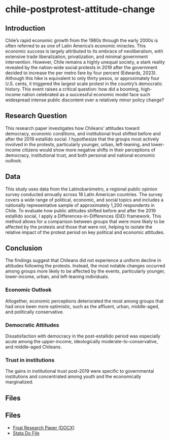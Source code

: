 # chile-postprotest-attitude-change
## Introduction
Chile’s rapid economic growth from the 1980s through the early 2000s is often referred to as one of Latin America’s economic miracles. This economic success is largely attributed to its embrace of neoliberalism, with extensive trade liberalization, privatization, and minimal government intervention. However, Chile remains a highly unequal society, a stark reality revealed by the nation-wide social protests in 2019 after the government decided to increase the per metro fare by four percent (Edwards, 2023). Although this hike is equivalent to only thirty pesos, or approximately four U.S. cents, it triggered the largest scale protest in the country’s democratic history. This event raises a critical question: how did a booming, high-income nation celebrated as a successful economic model face such widespread intense public discontent over a relatively minor policy change?

## Research Question
This research paper investigates how Chileans’ attitudes toward democracy, economic conditions, and institutional trust shifted before and after the 2019 estallido social. I hypothesize that the groups most actively involved in the protests, particularly younger, urban, left-leaning, and lower-income citizens would show more negative shifts in their perceptions of democracy, institutional trust, and both personal and national economic outlook. 

## Data
This study uses data from the Latinobarómetro, a regional public opinion survey conducted annually across 18 Latin American countries. The survey covers a wide range of political, economic, and social topics and includes a nationally representative sample of approximately 1,200 respondents in Chile. To evaluate how public attitudes shifted before and after the 2019 estallido social, I apply a Differences-in-Differences (DiD) framework. This method allows for a comparison between groups that were more likely to be affected by the protests and those that were not, helping to isolate the relative impact of the protest period on key political and economic attitudes.

## Conclusion
The findings suggest that Chileans did not experience a uniform decline in attitudes following the protests. Instead, the most notable changes occurred among groups more likely to be affected by the events, particularly younger, lower-income, urban, and left-leaning individuals. 
### Economic Outlook
Altogether, economic perceptions deteriorated the most among groups that had once been more optimistic, such as the affluent, urban, middle-aged, and politically conservative.
### Democratic Attitudes
Dissatisfaction with democracy in the post-estallido period was especially acute among the upper-income, ideologically moderate-to-conservative, and middle-aged Chileans.
### Trust in institutions
The gains in institutional trust post-2019 were specific to governmental institutions and concentrated among youth and the economically marginalized.

## Files
## Files

- [Final Research Paper (DOCX)](Econ%20Final%20Research%20Paper.docx)
- [Stata Do File](final_latin.do)

